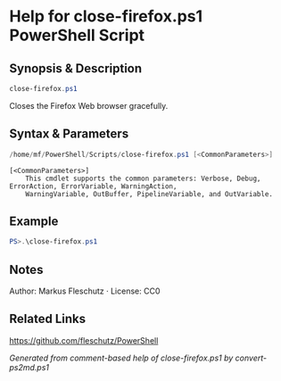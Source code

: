 # Help for close-firefox.ps1 PowerShell Script

## Synopsis & Description
```powershell
close-firefox.ps1
```

Closes the Firefox Web browser gracefully.

## Syntax & Parameters
```powershell
/home/mf/PowerShell/Scripts/close-firefox.ps1 [<CommonParameters>]
```

```
[<CommonParameters>]
    This cmdlet supports the common parameters: Verbose, Debug, ErrorAction, ErrorVariable, WarningAction, 
    WarningVariable, OutBuffer, PipelineVariable, and OutVariable.
```

## Example
```powershell
PS>.\close-firefox.ps1
```


## Notes
Author: Markus Fleschutz · License: CC0

## Related Links
https://github.com/fleschutz/PowerShell

*Generated from comment-based help of close-firefox.ps1 by convert-ps2md.ps1*
